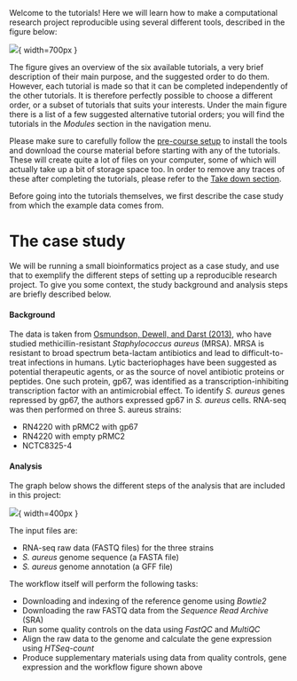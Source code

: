 Welcome to the tutorials! Here we will learn how to make a computational
research project reproducible using several different tools, described in the
figure below:

![](images/tutorials_overview.png){ width=700px }

The figure gives an overview of the six available tutorials, a very brief
description of their main purpose, and the suggested order to do them. However,
each tutorial is made so that it can be completed independently of the other
tutorials. It is therefore perfectly possible to choose a different order, or
a subset of tutorials that suits your interests. Under the main figure there is
a list of a few suggested alternative tutorial orders; you will find the
tutorials in the *Modules* section in the navigation menu.

Please make sure to carefully follow the [pre-course setup](https://uppsala.instructure.com/courses/COURSE_ID/pages/pre-course-setup) 
to install the tools and download the course material before starting with any of the 
tutorials. These will create quite a lot of files on your computer, some of which 
will actually take up a bit of storage space too. In order to remove any traces of 
these after completing the tutorials, please refer to the 
[Take down section](https://uppsala.instructure.com/courses/COURSE_ID/pages/take-down).

Before going into the tutorials themselves, we first describe the case study
from which the example data comes from. 

# The case study

We will be running a small bioinformatics project as a case study, and use that
to exemplify the different steps of setting up a reproducible research project.
To give you some context, the study background and analysis steps are briefly
described below.

#### Background

The data is taken from [Osmundson, Dewell, and Darst (2013)](
http://journals.plos.org/plosone/article?id=10.1371/journal.pone.0076572),
who have studied methicillin-resistant *Staphylococcus aureus* (MRSA). MRSA is
resistant to broad spectrum beta-lactam antibiotics and lead to
difficult-to-treat infections in humans. Lytic bacteriophages have been
suggested as potential therapeutic agents, or as the source of novel antibiotic
proteins or peptides. One such protein, gp67, was identified as
a transcription-inhibiting transcription factor with an antimicrobial effect.
To identify *S. aureus* genes repressed by gp67, the authors expressed gp67 in
*S. aureus* cells. RNA-seq was then performed on three S. aureus strains:

* RN4220 with pRMC2 with gp67
* RN4220 with empty pRMC2
* NCTC8325-4

#### Analysis

The graph below shows the different steps of the analysis that are included in
this project:

![](images/rulegraph_mrsa_intro.svg){ width=400px }

The input files are:

* RNA-seq raw data (FASTQ files) for the three strains
* *S. aureus* genome sequence (a FASTA file)
* *S. aureus* genome annotation (a GFF file)

The workflow itself will perform the following tasks:

* Downloading and indexing of the reference genome using *Bowtie2*
* Downloading the raw FASTQ data from the *Sequence Read Archive* (SRA)
* Run some quality controls on the data using *FastQC* and *MultiQC*
* Align the raw data to the genome and calculate the gene expression using
  *HTSeq-count*
* Produce supplementary materials using data from quality controls, gene
  expression and the workflow figure shown above
